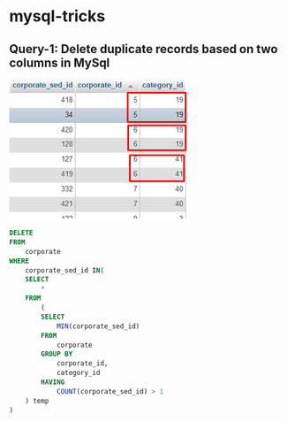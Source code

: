 # mysql-tricks

## Query-1: Delete duplicate records based on two columns in MySql

![Query-1](images/query-1.png)

```sql
DELETE
FROM
    corporate
WHERE
    corporate_sed_id IN(
    SELECT
        *
    FROM
        (
        SELECT
            MIN(corporate_sed_id)
        FROM
            corporate
        GROUP BY
            corporate_id,
            category_id
        HAVING
            COUNT(corporate_sed_id) > 1
    ) temp
)
```